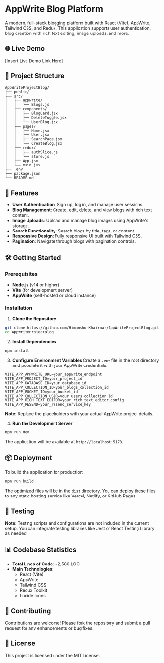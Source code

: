 # AppWrite Blog Platform

A modern, full-stack blogging platform built with React (Vite), AppWrite, Tailwind CSS, and Redux. This application supports user authentication, blog creation with rich text editing, image uploads, and more.

## 🌐 Live Demo
[Insert Live Demo Link Here]

## 📁 Project Structure
```
AppWriteProjectBlog/
├── public/
├── src/
│   ├── appwrite/
│   │   └── Blogs.js
│   ├── components/
│   │   ├── BlogCard.jsx
│   │   ├── DeleteToggle.jsx
│   │   └── UserBlog.jsx
│   ├── pages/
│   │   ├── Home.jsx
│   │   ├── User.jsx
│   │   ├── SearchPage.jsx
│   │   └── CreateBlog.jsx
│   ├── redux/
│   │   ├── authSlice.js
│   │   └── store.js
│   ├── App.jsx
│   └── main.jsx
├── .env
├── package.json
└── README.md
```

## 🚀 Features
* **User Authentication**: Sign up, log in, and manage user sessions.
* **Blog Management**: Create, edit, delete, and view blogs with rich text content.
* **Image Uploads**: Upload and manage blog images using AppWrite's storage.
* **Search Functionality**: Search blogs by title, tags, or content.
* **Responsive Design**: Fully responsive UI built with Tailwind CSS.
* **Pagination**: Navigate through blogs with pagination controls.

## 🛠️ Getting Started

### Prerequisites
* **Node.js** (v14 or higher)
* **Vite** (for development server)
* **AppWrite** (self-hosted or cloud instance)

### Installation
1. **Clone the Repository**
```bash
git clone https://github.com/Himanshu-Khairnar/AppWriteProjectBlog.git
cd AppWriteProjectBlog
```

2. **Install Dependencies**
```bash
npm install
```

3. **Configure Environment Variables**
Create a `.env` file in the root directory and populate it with your AppWrite credentials:
```env
VITE_APP_APPWRITE_URL=your_appwrite_endpoint
VITE_APP_PROJECT_ID=your_project_id
VITE_APP_DATABASE_ID=your_database_id
VITE_APP_COLLECTION_ID=your_blogs_collection_id
VITE_APP_BUCKET_ID=your_bucket_id
VITE_APP_COLLECTION_USER=your_users_collection_id
VITE_APP_RICH_TEXT_EDITOR=your_rich_text_editor_config
VITE_APP_RESEND=your_resend_service_key
```
**Note**: Replace the placeholders with your actual AppWrite project details.

4. **Run the Development Server**
```bash
npm run dev
```
The application will be available at `http://localhost:5173`.

## 📦 Deployment
To build the application for production:
```bash
npm run build
```
The optimized files will be in the `dist` directory. You can deploy these files to any static hosting service like Vercel, Netlify, or GitHub Pages.

## 🧪 Testing
**Note**: Testing scripts and configurations are not included in the current setup. You can integrate testing libraries like Jest or React Testing Library as needed.

## 📊 Codebase Statistics
* **Total Lines of Code**: ~2,580 LOC
* **Main Technologies**:
   * React (Vite)
   * AppWrite
   * Tailwind CSS
   * Redux Toolkit
   * Lucide Icons

## 🤝 Contributing
Contributions are welcome! Please fork the repository and submit a pull request for any enhancements or bug fixes.

## 📄 License
This project is licensed under the MIT License.